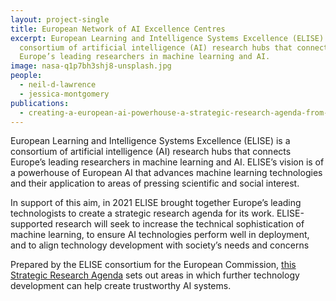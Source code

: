 ```yaml
---
layout: project-single
title: European Network of AI Excellence Centres
excerpt: European Learning and Intelligence Systems Excellence (ELISE) is a
  consortium of artificial intelligence (AI) research hubs that connects
  Europe’s leading researchers in machine learning and AI.
image: nasa-q1p7bh3shj8-unsplash.jpg
people:
  - neil-d-lawrence
  - jessica-montgomery
publications:
  - creating-a-european-ai-powerhouse-a-strategic-research-agenda-from-the-european-learning-and-intelligent-systems-excellence-elise-consortium
---
```

European Learning and Intelligence Systems Excellence (ELISE) is a consortium of artificial intelligence (AI) research hubs that connects Europe’s leading researchers in machine learning and AI. ELISE’s vision is of a powerhouse of European AI that advances machine learning technologies and their application to areas of pressing scientific and social interest. 

In support of this aim, in 2021 ELISE brought together Europe’s leading technologists to create a strategic research agenda for its work. ELISE-supported research will seek to increase the technical sophistication of machine learning, to ensure AI technologies perform well in deployment, and to align technology development with society’s needs and concerns 

Prepared by the ELISE consortium for the European Commission, [this Strategic Research Agenda](https://uploads-ssl.webflow.com/5f55e90f6a7294f66f94d30d/609a39235e25e3d64bb65053_ELISE-strategic-research-agenda-web.pdf) sets out areas in which further technology development can help create trustworthy AI systems.
